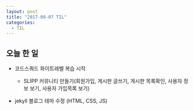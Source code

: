 ```yaml
---
layout: post
title: "2017-09-07 TIL"
categories:
  - TIL
---
```

## 오늘 한 일
* 코드스쿼드 화이트레벨 복습 시작
  * SLIPP 커뮤니티 만들기(회원가입, 게시판 글쓰기, 게시판 목록확인, 사용자 정보 보기, 사용자 가입목록 보기)

* jekyll 블로그 테마 수정 (HTML, CSS, JS)
